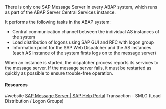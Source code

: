 There is only one SAP Message Server in every ABAP system, which runs as part of the ABAP Server Central Services instance.

It performs the following tasks in the ABAP system:
- Central communication channel between the individual AS instances of the system
- Load distribution of logons using SAP GUI and RFC with logon group    
- Information point for the SAP Web Dispatcher and the AS instances (each AS instance of the system firsts logs on to the message server)

When an instance is started, the dispatcher process reports its services to the message server. If the message server fails, it must be restarted as quickly as possible to ensure trouble-free operation.
#### Resources
#website [SAP Message Server | SAP Help Portal](https://help.sap.com/docs/ABAP_PLATFORM_NEW/77b3972f873044acb3a70258f3984c64/47c2e77bb8fd3020e10000000a42189d.html?locale=en-US)
Transaction - SMLG (Load Distribution / Logon Groups)